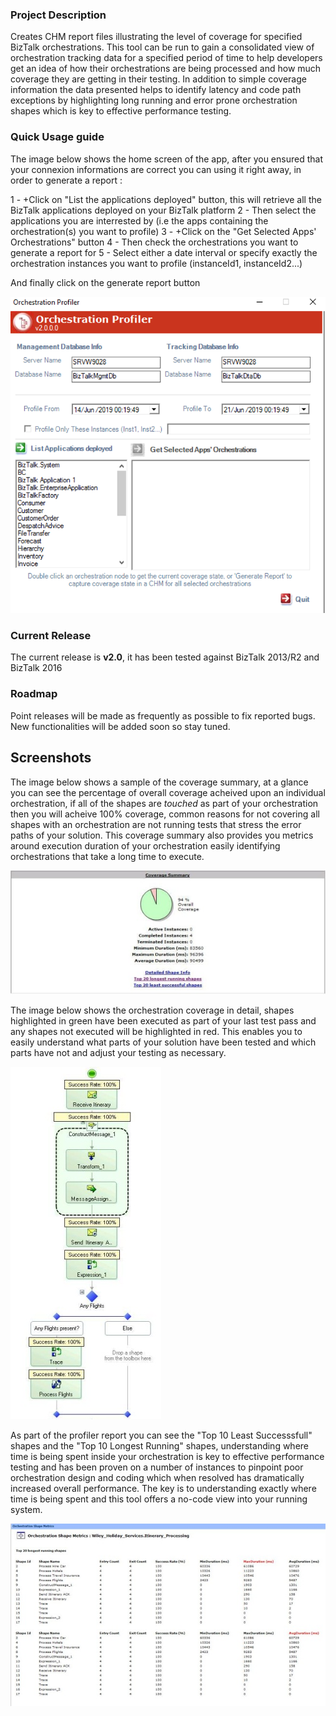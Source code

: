 ### Project Description

Creates CHM report files illustrating the level of coverage for specified BizTalk orchestrations. This tool can be run to gain a consolidated view of orchestration tracking data for a specified period of time to help developers get an idea of how their orchestrations are being processed and how much coverage they are getting in their testing. In addition to simple coverage information the data presented helps to identify latency and code path exceptions by highlighting long running and error prone orchestration shapes which is key to effective performance testing.

### Quick Usage guide

The image below shows the home screen of the app, after you ensured that your connexion informations are correct you can using it right away, in order to generate a report : 
 
1 - +Click on "List the applications deployed" button, this will retrieve all the BizTalk applications deployed on your BizTalk platform 
2 - Then select the applications you are interrested by (i.e the apps containing the orchestration(s) you want to profile)
3 - +Click on the "Get Selected Apps' Orchestrations" button
4 - Then check the orchestrations you want to generate a report for 
5 - Select either a date interval or specify exactly the orchestration instances you want to profile (instanceId1, instanceId2...)

And finally click on the generate report button

![](Home_Screen.png)

### Current Release
The current release is **v2.0**, it has been tested against BizTalk 2013/R2 and BizTalk 2016

### Roadmap
Point releases will be made as frequently as possible to fix reported bugs. New functionalities will be added soon so stay tuned.

## Screenshots

The image below shows a sample of the coverage summary, at a glance you can see the percentage of overall coverage acheived upon an individual orchestration, if all of the shapes are _touched_ as part of your orchestration then you will acheive 100% coverage, common reasons for not covering all shapes with an orchestration are not running tests that stress the error paths of your solution.   This coverage summary also provides you metrics around execution duration of your orchestration easily identifying orchestrations that take a long time to execute.

![](Home_profilerCoverageSummary_75.jpg)

The image below shows the orchestration coverage in detail, shapes highlighted in green have been executed as part of your last test pass and any shapes not executed will be highlighted in red.  This enables you to easily understand what parts of your solution have been tested and which parts have not and adjust your testing as necessary.

![](Home_profilerOrchestrationCoverage_75.jpg)

As part of the profiler report you can see the "Top 10 Least Successsfull" shapes and the "Top 10 Longest Running" shapes, understanding where time is being spent inside your orchestration is key to effective performance testing and has been proven on a number of instances to pinpoint poor orchestration design and coding which when resolved has dramatically increased overall performance.   The key is to understanding exactly where time is being spent and this tool offers a no-code view into your running system.

![](Home_profilerShapeDuration_60.jpg)
